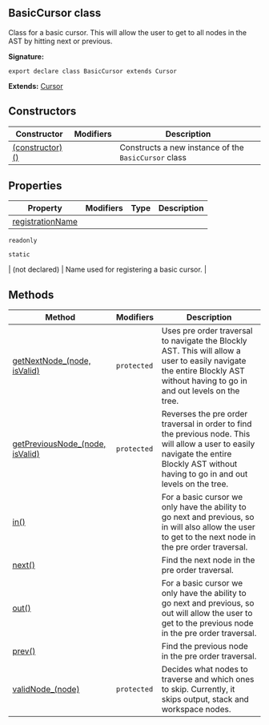 ## BasicCursor class

Class for a basic cursor. This will allow the user to get to all nodes in the AST by hitting next or previous.

**Signature:**

```
export declare class BasicCursor extends Cursor
```

**Extends:** [Cursor](/reference/js/blockly.cursor_class.md)

## Constructors

| Constructor                                                                               | Modifiers | Description                                          |
| ----------------------------------------------------------------------------------------- | --------- | ---------------------------------------------------- |
| [(constructor)()](/reference/js/blockly.basiccursor_class._constructor__1_constructor.md) |           | Constructs a new instance of the `BasicCursor` class |

## Properties

| Property                                                                                 | Modifiers | Type | Description |
| ---------------------------------------------------------------------------------------- | --------- | ---- | ----------- |
| [registrationName](/reference/js/blockly.basiccursor_class.registrationname_property.md) |

`readonly`

`static`

| (not declared) | Name used for registering a basic cursor. |

## Methods

| Method                                                                                                   | Modifiers   | Description                                                                                                                                                                               |
| -------------------------------------------------------------------------------------------------------- | ----------- | ----------------------------------------------------------------------------------------------------------------------------------------------------------------------------------------- |
| [getNextNode\_(node, isValid)](/reference/js/blockly.basiccursor_class.getnextnode__1_method.md)         | `protected` | Uses pre order traversal to navigate the Blockly AST. This will allow a user to easily navigate the entire Blockly AST without having to go in and out levels on the tree.                |
| [getPreviousNode\_(node, isValid)](/reference/js/blockly.basiccursor_class.getpreviousnode__1_method.md) | `protected` | Reverses the pre order traversal in order to find the previous node. This will allow a user to easily navigate the entire Blockly AST without having to go in and out levels on the tree. |
| [in()](/reference/js/blockly.basiccursor_class.in_1_method.md)                                           |             | For a basic cursor we only have the ability to go next and previous, so in will also allow the user to get to the next node in the pre order traversal.                                   |
| [next()](/reference/js/blockly.basiccursor_class.next_1_method.md)                                       |             | Find the next node in the pre order traversal.                                                                                                                                            |
| [out()](/reference/js/blockly.basiccursor_class.out_1_method.md)                                         |             | For a basic cursor we only have the ability to go next and previous, so out will allow the user to get to the previous node in the pre order traversal.                                   |
| [prev()](/reference/js/blockly.basiccursor_class.prev_1_method.md)                                       |             | Find the previous node in the pre order traversal.                                                                                                                                        |
| [validNode\_(node)](/reference/js/blockly.basiccursor_class.validnode__1_method.md)                      | `protected` | Decides what nodes to traverse and which ones to skip. Currently, it skips output, stack and workspace nodes.                                                                             |
